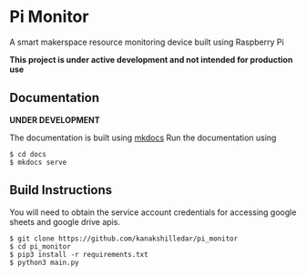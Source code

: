 # Pi Monitor
A smart makerspace resource monitoring device built using Raspberry Pi

**This project is under active development and not intended for production use**

## Documentation
**UNDER DEVELOPMENT** 

The documentation is built using [mkdocs](https://mkdocs.org)
Run the documentation using
```commandline
$ cd docs
$ mkdocs serve
```

## Build Instructions
You will need to obtain the service account credentials for accessing google sheets and google drive apis.

```commandline
$ git clone https://github.com/kanakshilledar/pi_monitor
$ cd pi_monitor
$ pip3 install -r requirements.txt
$ python3 main.py
```
